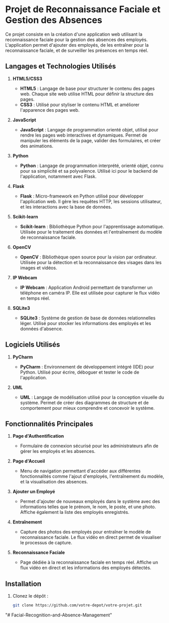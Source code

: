 # Projet de Reconnaissance Faciale et Gestion des Absences

Ce projet consiste en la création d'une application web utilisant la reconnaissance faciale pour la gestion des absences des employés. L'application permet d'ajouter des employés, de les entraîner pour la reconnaissance faciale, et de surveiller les présences en temps réel.

## Langages et Technologies Utilisés

1. **HTML5/CSS3**
   - **HTML5** : Langage de base pour structurer le contenu des pages web. Chaque site web utilise HTML pour définir la structure des pages.
   - **CSS3** : Utilisé pour styliser le contenu HTML et améliorer l'apparence des pages web.

2. **JavaScript**
   - **JavaScript** : Langage de programmation orienté objet, utilisé pour rendre les pages web interactives et dynamiques. Permet de manipuler les éléments de la page, valider des formulaires, et créer des animations.

3. **Python**
   - **Python** : Langage de programmation interprété, orienté objet, connu pour sa simplicité et sa polyvalence. Utilisé ici pour le backend de l'application, notamment avec Flask.

4. **Flask**
   - **Flask** : Micro-framework en Python utilisé pour développer l'application web. Il gère les requêtes HTTP, les sessions utilisateur, et les interactions avec la base de données.

5. **Scikit-learn**
   - **Scikit-learn** : Bibliothèque Python pour l'apprentissage automatique. Utilisée pour le traitement des données et l'entraînement du modèle de reconnaissance faciale.

6. **OpenCV**
   - **OpenCV** : Bibliothèque open source pour la vision par ordinateur. Utilisée pour la détection et la reconnaissance des visages dans les images et vidéos.

7. **IP Webcam**
   - **IP Webcam** : Application Android permettant de transformer un téléphone en caméra IP. Elle est utilisée pour capturer le flux vidéo en temps réel.

8. **SQLite3**
   - **SQLite3** : Système de gestion de base de données relationnelles léger. Utilisé pour stocker les informations des employés et les données d'absence.

## Logiciels Utilisés

1. **PyCharm**
   - **PyCharm** : Environnement de développement intégré (IDE) pour Python. Utilisé pour écrire, déboguer et tester le code de l'application.

2. **UML**
   - **UML** : Langage de modélisation utilisé pour la conception visuelle du système. Permet de créer des diagrammes de structure et de comportement pour mieux comprendre et concevoir le système.

## Fonctionnalités Principales

1. **Page d'Authentification**
   - Formulaire de connexion sécurisé pour les administrateurs afin de gérer les employés et les absences.

2. **Page d'Accueil**
   - Menu de navigation permettant d'accéder aux différentes fonctionnalités comme l'ajout d'employés, l'entraînement du modèle, et la visualisation des absences.

3. **Ajouter un Employé**
   - Permet d'ajouter de nouveaux employés dans le système avec des informations telles que le prénom, le nom, le poste, et une photo. Affiche également la liste des employés enregistrés.

4. **Entraînement**
   - Capture des photos des employés pour entraîner le modèle de reconnaissance faciale. Le flux vidéo en direct permet de visualiser le processus de capture.

5. **Reconnaissance Faciale**
   - Page dédiée à la reconnaissance faciale en temps réel. Affiche un flux vidéo en direct et les informations des employés détectés.

## Installation

1. Clonez le dépôt :
   ```bash
   git clone https://github.com/votre-depot/votre-projet.git
"# Facial-Recognition-and-Absence-Management" 
